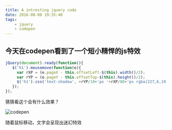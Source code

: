 ```yaml
---
title: A intresting jquery code
date: 2016-08-08 19:35:40
tags: 
    - jquery
    - codepen
---
```

## 今天在codepen看到了一个短小精悍的js特效


```js
jQuery(document).ready(function(){
   $('h1').mousemove(function(e){
     var rXP = (e.pageX - this.offsetLeft-$(this).width()/2);
     var rYP = (e.pageY - this.offsetTop-$(this).height()/2);
     $('h1').css('text-shadow', +rYP/10+'px '+rXP/80+'px rgba(227,6,19,.8), '+rYP/8+'px '+rXP/60+'px rgba(255,237,0,1), '+rXP/70+'px '+rYP/12+'px rgba(0,159,227,.7)');
   });
});
```
猜猜看这个会有什么效果？

![codepen](1.png)

随着鼠标移动，文字会呈现出迷幻特效